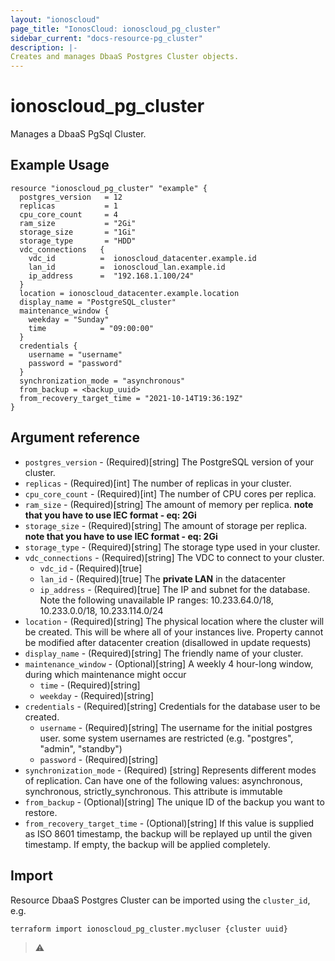 ```yaml
---
layout: "ionoscloud"
page_title: "IonosCloud: ionoscloud_pg_cluster"
sidebar_current: "docs-resource-pg_cluster"
description: |-
Creates and manages DbaaS Postgres Cluster objects.
---
```


# ionoscloud\_pg_cluster

Manages a DbaaS PgSql Cluster.

## Example Usage

```hcl
resource "ionoscloud_pg_cluster" "example" {
  postgres_version   = 12
  replicas           = 1
  cpu_core_count     = 4
  ram_size           = "2Gi"
  storage_size       = "1Gi"
  storage_type       = "HDD"
  vdc_connections   {
	vdc_id          =  ionoscloud_datacenter.example.id 
    lan_id          =  ionoscloud_lan.example.id 
    ip_address      =  "192.168.1.100/24"
  }
  location = ionoscloud_datacenter.example.location
  display_name = "PostgreSQL_cluster"
  maintenance_window {
    weekday = "Sunday"
    time            = "09:00:00"
  }
  credentials {
  	username = "username"
	password = "password"
  }
  synchronization_mode = "asynchronous"
  from_backup = <backup_uuid>
  from_recovery_target_time = "2021-10-14T19:36:19Z"
}
```

## Argument reference

* `postgres_version` - (Required)[string] The PostgreSQL version of your cluster.
* `replicas` - (Required)[int] The number of replicas in your cluster.
* `cpu_core_count` - (Required)[int] The number of CPU cores per replica.
* `ram_size` - (Required)[string] The amount of memory per replica. **note that you have to use IEC format - eq: 2Gi**
* `storage_size` - (Required)[string] The amount of storage per replica. **note that  you have to use IEC format - eq: 2Gi**
* `storage_type` - (Required)[string] The storage type used in your cluster.
* `vdc_connections` - (Required)[string] The VDC to connect to your cluster.
  * `vdc_id` - (Required)[true] 
  * `lan_id` - (Required)[true] The **private LAN** in the datacenter
  * `ip_address` - (Required)[true] The IP and subnet for the database. Note the following unavailable IP ranges: 10.233.64.0/18, 10.233.0.0/18, 10.233.114.0/24
* `location` - (Required)[string] The physical location where the cluster will be created. This will be where all of your instances live. Property cannot be modified after datacenter creation (disallowed in update requests)
* `display_name` - (Required)[string] The friendly name of your cluster.
* `maintenance_window` - (Optional)[string] A weekly 4 hour-long window, during which maintenance might occur
  * `time` - (Required)[string]
  * `weekday` - (Required)[string]
* `credentials` - (Required)[string] Credentials for the database user to be created.
    * `username` - (Required)[string] The username for the initial postgres user. some system usernames are restricted (e.g. "postgres", "admin", "standby")
    * `password` - (Required)[string]
* `synchronization_mode` - (Required) [string] Represents different modes of replication. Can have one of the following values: asynchronous, synchronous, strictly_synchronous. This attribute is immutable
* `from_backup` - (Optional)[string] The unique ID of the backup you want to restore.
* `from_recovery_target_time` - (Optional)[string] If this value is supplied as ISO 8601 timestamp, the backup will be replayed up until the given timestamp. If empty, the backup will be applied completely.
    
## Import

Resource DbaaS Postgres Cluster can be imported using the `cluster_id`, e.g.

```shell
terraform import ionoscloud_pg_cluster.mycluser {cluster uuid}
```

> :warning: 
